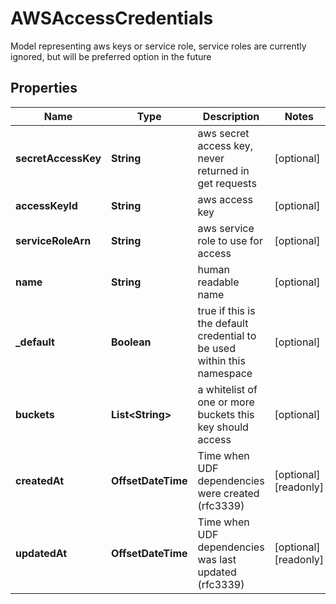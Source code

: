 

# AWSAccessCredentials

Model representing aws keys or service role, service roles are currently ignored, but will be preferred option in the future

## Properties

| Name | Type | Description | Notes |
|------------ | ------------- | ------------- | -------------|
|**secretAccessKey** | **String** | aws secret access key, never returned in get requests |  [optional] |
|**accessKeyId** | **String** | aws access key |  [optional] |
|**serviceRoleArn** | **String** | aws service role to use for access |  [optional] |
|**name** | **String** | human readable name |  [optional] |
|**_default** | **Boolean** | true if this is the default credential to be used within this namespace |  [optional] |
|**buckets** | **List&lt;String&gt;** | a whitelist of one or more buckets this key should access |  [optional] |
|**createdAt** | **OffsetDateTime** | Time when UDF dependencies were created (rfc3339) |  [optional] [readonly] |
|**updatedAt** | **OffsetDateTime** | Time when UDF dependencies was last updated (rfc3339) |  [optional] [readonly] |



